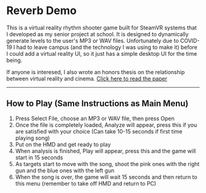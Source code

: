 # Reverb Demo
This is a virtual reality rhythm shooter game built for SteamVR systems that I developed as my senior project at school. It is designed to dynamically generate levels to the user's MP3 or WAV files. Unfortunately due to COVID-19 I had to leave campus (and the technology I was using to make it) before I could add a virtual reality UI, so it just has a simple desktop UI for the time being.

If anyone is interesed, I also wrote an honors thesis on the relationship between virtual reality and cinema.  [Click here to read the paper](https://lux.lawrence.edu/luhp/153/ "Lawrence University Honors Projects")

---

## How to Play (Same Instructions as Main Menu)
1. Press Select File, choose an MP3 or WAV file, then press Open
2. Once the file is completely loaded, Analyze will appear, press this if you are satisfied with your choice (Can take 10-15 seconds if first time playing song)
3. Put on the HMD and get ready to play
4. When analysis is finished, Play will appear, press this and the game will start in 15 seconds
5. As targets start to move with the song, shoot the pink ones with the right gun and the blue ones with the left gun
6. When the song is over, the game will wait 15 seconds and then return to this menu (remember to take off HMD and return to PC)

